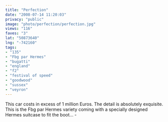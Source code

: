 ```yaml
---
title: "Perfection"
date: "2008-07-14 11:20:03"
privacy: "public"
image: "photo/perfection/perfection.jpg"
views: "116"
faves: "3"
lat: "50873640"
lng: "-742160"
tags:
- "135"
- "Fbg par Hermes"
- "bugatti"
- "england"
- "f2"
- "festival of speed"
- "goodwood"
- "sussex"
- "veyron"
---
```

This car costs in excess of 1 million Euros. The detail is absolutely exquisite. This is the Fbg par Hermes variety coming with a specially designed Hermes suitcase to fit the boot... - <a href="/photos/2008/07/14/perfection"></a>
